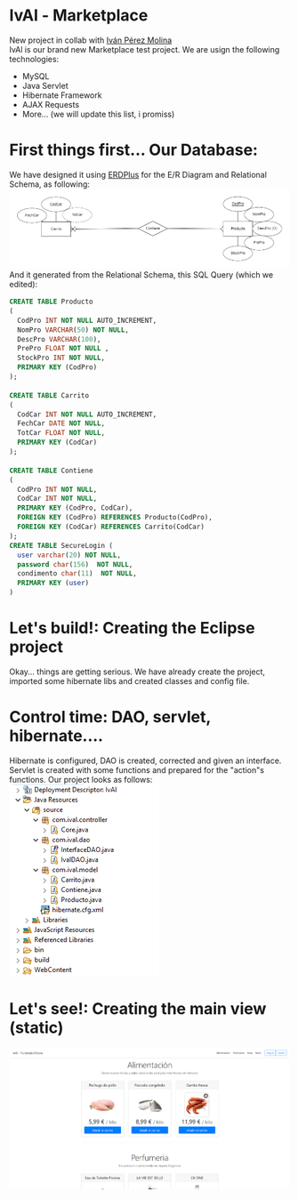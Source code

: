 # IvAl - Marketplace
New project in collab with <a href="https://github.com/ivanperezmolina" target="_blank">Iván Pérez Molina</a> <br>
IvAl is our brand new Marketplace test project. We are usign the following technologies: <br>
<ul>
    <li>MySQL</li>
    <li>Java Servlet</li>
    <li>Hibernate Framework</li>
    <li>AJAX Requests</li>
    <li>More... (we will update this list, i promiss)</li>
</ul>

<h1>First things first... Our Database:</h1>
We have designed it using <a href="https://erdplus.com" target="_blank">ERDPlus</a> for the E/R Diagram and Relational Schema, as following:
<img src="Files/ERDiagram.png">
And it generated from the Relational Schema, this SQL Query (which we edited):

```SQL
CREATE TABLE Producto
(
  CodPro INT NOT NULL AUTO_INCREMENT,
  NomPro VARCHAR(50) NOT NULL,
  DescPro VARCHAR(100),
  PrePro FLOAT NOT NULL ,
  StockPro INT NOT NULL,
  PRIMARY KEY (CodPro)
);

CREATE TABLE Carrito
(
  CodCar INT NOT NULL AUTO_INCREMENT,
  FechCar DATE NOT NULL,
  TotCar FLOAT NOT NULL,  
  PRIMARY KEY (CodCar)
);

CREATE TABLE Contiene
(
  CodPro INT NOT NULL,
  CodCar INT NOT NULL,
  PRIMARY KEY (CodPro, CodCar),
  FOREIGN KEY (CodPro) REFERENCES Producto(CodPro),
  FOREIGN KEY (CodCar) REFERENCES Carrito(CodCar)
);
CREATE TABLE SecureLogin (
  user varchar(20) NOT NULL,
  password char(156)  NOT NULL,
  condimento char(11)  NOT NULL,
  PRIMARY KEY (user)
)

```

<h1>Let's build!: Creating the Eclipse project</h1>
Okay... things are getting serious. We have already create the project, imported some hibernate libs and created classes and config file.
<h1> Control time: DAO, servlet, hibernate.... </h1>
Hibernate is configured, DAO is created, corrected and given an interface. Servlet is created with some functions and prepared for the "action"s functions. Our project looks as follows:
<img src="Files/projecttree.PNG">


<h1>Let's see!: Creating the main view (static)</h1>
<img src="Files/indexview.PNG">
